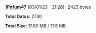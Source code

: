 [**1Pnfum47**](/data/1Pnfum47.txt) (03/01/23 - 21:26)- 2423 bytes

**Total Datas**: 2730

**Total Size**: 17.80 MB / 17.8 MB